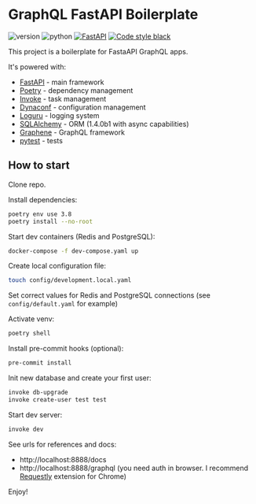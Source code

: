 # GraphQL FastAPI Boilerplate

![version](https://img.shields.io/badge/version-0.1.1-blue) ![python](https://img.shields.io/badge/python-3.8-blue) [![FastAPI](https://img.shields.io/badge/fastapi-0.63.0-brightgreen)](https://github.com/tiangolo/fastapi) [![Code style black](https://img.shields.io/badge/code%20style-black-black)](https://github.com/psf/black)

This project is a boilerplate for FastaAPI GraphQL apps.

It's powered with:

- [FastAPI](https://github.com/tiangolo/fastapi) - main framework
- [Poetry](https://github.com/python-poetry/poetry) - dependency management
- [Invoke](https://github.com/pyinvoke/invoke) - task management
- [Dynaconf](https://github.com/rochacbruno/dynaconf) - configuration management
- [Loguru](https://github.com/Delgan/loguru) - logging system
- [SQLAlchemy](https://github.com/sqlalchemy/sqlalchemy) - ORM (1.4.0b1 with async capabilities)
- [Graphene](https://github.com/graphql-python/graphene) - GraphQL framework
- [pytest](https://github.com/pytest-dev/pytest) - tests


## How to start

Clone repo.

Install dependencies:
```sh
poetry env use 3.8
poetry install --no-root
```

Start dev containers (Redis and PostgreSQL):
```sh
docker-compose -f dev-compose.yaml up
```

Create local configuration file:
```sh
touch config/development.local.yaml
```

Set correct values for Redis and PostgreSQL connections (see `config/default.yaml` for example)

Activate venv:
```sh
poetry shell
```

Install pre-commit hooks (optional):
```sh
pre-commit install
```

Init new database and create your first user:
```sh
invoke db-upgrade
invoke create-user test test
```

Start dev server:
```sh
invoke dev
```

See urls for references and docs:
- http://localhost:8888/docs
- http://localhost:8888/graphql (you need auth in browser. I recommend [Requestly](https://chrome.google.com/webstore/detail/requestly-redirect-url-mo/mdnleldcmiljblolnjhpnblkcekpdkpa) extension for Chrome)

Enjoy!
